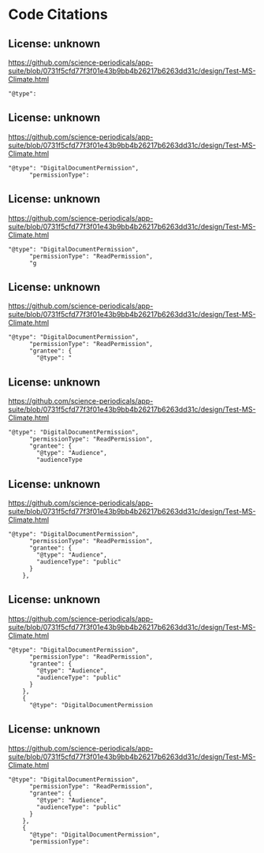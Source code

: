 # Code Citations

## License: unknown
https://github.com/science-periodicals/app-suite/blob/0731f5cfd77f3f01e43b9bb4b26217b6263dd31c/design/Test-MS-Climate.html

```
"@type":
```


## License: unknown
https://github.com/science-periodicals/app-suite/blob/0731f5cfd77f3f01e43b9bb4b26217b6263dd31c/design/Test-MS-Climate.html

```
"@type": "DigitalDocumentPermission",
      "permissionType":
```


## License: unknown
https://github.com/science-periodicals/app-suite/blob/0731f5cfd77f3f01e43b9bb4b26217b6263dd31c/design/Test-MS-Climate.html

```
"@type": "DigitalDocumentPermission",
      "permissionType": "ReadPermission",
      "g
```


## License: unknown
https://github.com/science-periodicals/app-suite/blob/0731f5cfd77f3f01e43b9bb4b26217b6263dd31c/design/Test-MS-Climate.html

```
"@type": "DigitalDocumentPermission",
      "permissionType": "ReadPermission",
      "grantee": {
        "@type": "
```


## License: unknown
https://github.com/science-periodicals/app-suite/blob/0731f5cfd77f3f01e43b9bb4b26217b6263dd31c/design/Test-MS-Climate.html

```
"@type": "DigitalDocumentPermission",
      "permissionType": "ReadPermission",
      "grantee": {
        "@type": "Audience",
        "audienceType
```


## License: unknown
https://github.com/science-periodicals/app-suite/blob/0731f5cfd77f3f01e43b9bb4b26217b6263dd31c/design/Test-MS-Climate.html

```
"@type": "DigitalDocumentPermission",
      "permissionType": "ReadPermission",
      "grantee": {
        "@type": "Audience",
        "audienceType": "public"
      }
    },
```


## License: unknown
https://github.com/science-periodicals/app-suite/blob/0731f5cfd77f3f01e43b9bb4b26217b6263dd31c/design/Test-MS-Climate.html

```
"@type": "DigitalDocumentPermission",
      "permissionType": "ReadPermission",
      "grantee": {
        "@type": "Audience",
        "audienceType": "public"
      }
    },
    {
      "@type": "DigitalDocumentPermission
```


## License: unknown
https://github.com/science-periodicals/app-suite/blob/0731f5cfd77f3f01e43b9bb4b26217b6263dd31c/design/Test-MS-Climate.html

```
"@type": "DigitalDocumentPermission",
      "permissionType": "ReadPermission",
      "grantee": {
        "@type": "Audience",
        "audienceType": "public"
      }
    },
    {
      "@type": "DigitalDocumentPermission",
      "permissionType":
```

